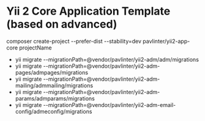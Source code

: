 Yii 2 Core Application Template (based on advanced)
===================================================

composer create-project --prefer-dist --stability=dev pavlinter/yii2-app-core projectName

 - yii migrate --migrationPath=@vendor/pavlinter/yii2-adm/adm/migrations
 - yii migrate --migrationPath=@vendor/pavlinter/yii2-adm-pages/admpages/migrations
 - yii migrate --migrationPath=@vendor/pavlinter/yii2-adm-mailing/admmailing/migrations
 - yii migrate --migrationPath=@vendor/pavlinter/yii2-adm-params/admparams/migrations
 - yii migrate --migrationPath=@vendor/pavlinter/yii2-adm-email-config/admeconfig/migrations